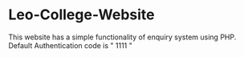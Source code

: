 # Leo-College-Website
This website has a simple functionality of enquiry system using PHP.
Default Authentication code is " 1111 "
